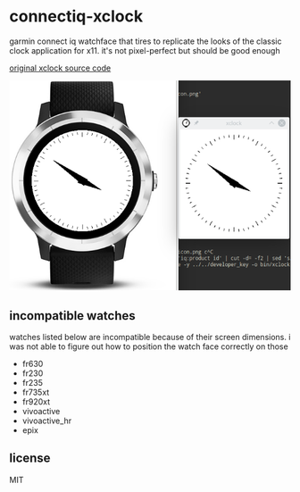 # connectiq-xclock

garmin connect iq watchface that tires to replicate the looks of the classic clock application for x11. it's not pixel-perfect but should be good enough  

[original xclock source code](https://gitlab.freedesktop.org/xorg/app/xclock/)  

![screenshot](screenshot1.png)

## incompatible watches

watches listed below are incompatible because of their screen dimensions. i was not able to figure out how to position the watch face correctly on those 

* fr630
* fr230
* fr235 
* fr735xt
* fr920xt 
* vivoactive 
* vivoactive_hr 
* epix 

## license

MIT

